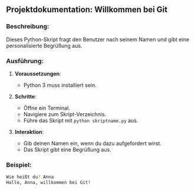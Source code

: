 ## Projektdokumentation: Willkommen bei Git

### Beschreibung:
Dieses Python-Skript fragt den Benutzer nach seinem Namen und gibt eine personalisierte Begrüßung aus.

### Ausführung:
1. **Voraussetzungen**: 
   - Python 3 muss installiert sein.

2. **Schritte**:
   - Öffne ein Terminal.
   - Navigiere zum Skript-Verzeichnis.
   - Führe das Skript mit `python skriptname.py` aus.

3. **Interaktion**:
   - Gib deinen Namen ein, wenn du dazu aufgefordert wirst.
   - Das Skript gibt eine Begrüßung aus.

### Beispiel:
```bash
Wie heißt du? Anna
Hallo, Anna, willkommen bei Git!
